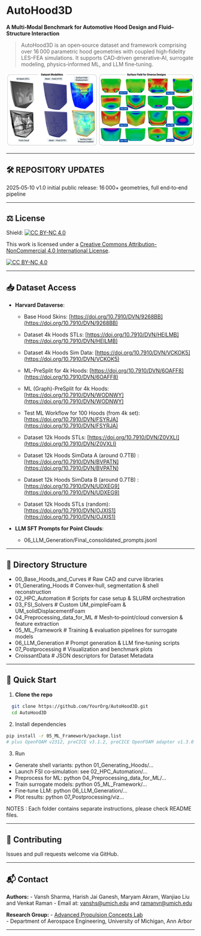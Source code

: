 # AutoHood3D

**A Multi‑Modal Benchmark for Automotive Hood Design and Fluid–Structure Interaction**

> AutoHood3D is an open‑source dataset and framework comprising over 16 000 parametric hood geometries with coupled high‑fidelity LES–FEA simulations. 
It supports CAD‑driven generative‑AI, surrogate modeling, physics‑informed ML, and LLM fine‑tuning. 


![Dataset Workflow and Modalities](CroissantData/Modalities.png)

---

## 🛠️ REPOSITORY UPDATES
2025‑05‑10 v1.0 initial public release: 16 000+ geometries, full end‑to‑end pipeline

---

##  ⚖️ License

Shield: [![CC BY-NC 4.0][cc-by-nc-shield]][cc-by-nc]

This work is licensed under a
[Creative Commons Attribution-NonCommercial 4.0 International License][cc-by-nc].

[![CC BY-NC 4.0][cc-by-nc-image]][cc-by-nc]

[cc-by-nc]: https://creativecommons.org/licenses/by-nc/4.0/
[cc-by-nc-image]: https://licensebuttons.net/l/by-nc/4.0/88x31.png
[cc-by-nc-shield]: https://img.shields.io/badge/License-CC%20BY--NC%204.0-lightgrey.svg

---

## 📥 Dataset Access

- **Harvard Dataverse**: 
	- Base Hood Skins:  [https://doi.org/10.7910/DVN/9268BB](https://doi.org/10.7910/DVN/9268BB) 
	
	- Dataset 4k Hoods STLs: [https://doi.org/10.7910/DVN/HEILMB](https://doi.org/10.7910/DVN/HEILMB)    
	- Dataset 4k Hoods Sim Data: [https://doi.org/10.7910/DVN/VCKOK5](https://doi.org/10.7910/DVN/VCKOK5)  
	- ML-PreSplit for 4k Hoods: [https://doi.org/10.7910/DVN/6OAFF8](https://doi.org/10.7910/DVN/6OAFF8)  
	- ML (Graph)-PreSplit for 4k Hoods: [https://doi.org/10.7910/DVN/WODNWY](https://doi.org/10.7910/DVN/WODNWY)
	- Test ML Workflow for 100 Hoods (from 4k set): [https://doi.org/10.7910/DVN/FSYRJA](https://doi.org/10.7910/DVN/FSYRJA)
	
	- Dataset 12k Hoods STLs: [https://doi.org/10.7910/DVN/Z0VXLI](https://doi.org/10.7910/DVN/Z0VXLI) 
	- Dataset 12k Hoods SimData A (around 0.7TB) : [https://doi.org/10.7910/DVN/BVPATN](https://doi.org/10.7910/DVN/BVPATN)
	- Dataset 12k Hoods SimData B (around 0.7TB) : [https://doi.org/10.7910/DVN/UDXEG9](https://doi.org/10.7910/DVN/UDXEG9)
	
	- Dataset 12k Hoods STLs (random): [https://doi.org/10.7910/DVN/OJXIS1](https://doi.org/10.7910/DVN/OJXIS1) 
	 

- **LLM SFT Prompts for Point Clouds**:
	 - 06_LLM_Generation/Final_consolidated_prompts.jsonl
---

## 📂 Directory Structure

- 00_Base_Hoods_and_Curves # Raw CAD and curve libraries
- 01_Generating_Hoods # Convex‐hull, segmentation & shell reconstruction
- 02_HPC_Automation # Scripts for case setup & SLURM orchestration
- 03_FSI_Solvers # Custom UM_pimpleFoam & UM_solidDisplacementFoam
- 04_Preprocessing_data_for_ML # Mesh‐to‐point/cloud conversion & feature extraction
- 05_ML_Framework # Training & evaluation pipelines for surrogate models
- 06_LLM_Generation # Prompt generation & LLM fine‑tuning scripts
- 07_Postprocessing # Visualization and benchmark plots
- CroissantData # JSON descriptors for Dataset Metadata

---

## 🚀 Quick Start

1. **Clone the repo**  
 ```bash
   git clone https://github.com/YourOrg/AutoHood3D.git
   cd AutoHood3D
```

2. Install dependencies

 ```bash
 pip install -r 05_ML_Framework/package.list
# plus OpenFOAM v2312, preCICE v3.1.2, preCICE OpenFOAM adapter v1.3.0
```

3. Run 
- Generate shell variants: python 01_Generating_Hoods/...
- Launch FSI co‑simulation: see 02_HPC_Automation/...
- Preprocess for ML: python 04_Preprocessing_data_for_ML/...
- Train surrogate models: python 05_ML_Framework/...
- Fine‑tune LLM: python 06_LLM_Generation/...
- Plot results: python 07_Postprocessing/viz...

NOTES :
Each folder contains separate instructions, please check README files. 

---

## 🤝 Contributing
Issues and pull requests welcome via GitHub.

---

## 📬 Contact
**Authors:** 
    - Vansh Sharma, Harish Jai Ganesh, Maryam Akram, Wanjiao Liu and Venkat Raman
    - Email at: vanshs@umich.edu and ramanvr@umich.edu

**Research Group:**
    - [Advanced Propulsion Concepts Lab](https://sites.google.com/umich.edu/apcl/home?authuser=0)  
    - Department of Aerospace Engineering, University of Michigan, Ann Arbor

---





